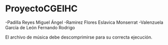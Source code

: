 # ProyectoCGEIHC

-Padilla Reyes Miguel Ángel
-Ramirez Flores Eslavica Monserrat
-Valenzuela García de León Fernando Rodrigo

El archivo de música debe descomprimirse para su correcta ejecución.

